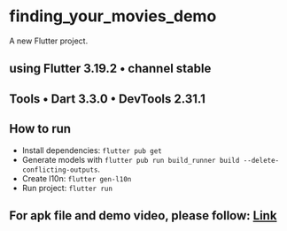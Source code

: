# finding_your_movies_demo

A new Flutter project.

## using Flutter 3.19.2 • channel stable
## Tools • Dart 3.3.0 • DevTools 2.31.1

## How to run

- Install dependencies: `flutter pub get`
- Generate models with `flutter pub run build_runner build --delete-conflicting-outputs`.
- Create l10n: `flutter gen-l10n`
- Run project: `flutter run`

## For apk file and demo video, please follow: [Link](https://drive.google.com/drive/folders/1kVY8kJlv4tkA25uDJiTd1HAclynrPCyl)